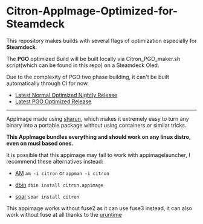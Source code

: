 # Citron-AppImage-Optimized-for-Steamdeck

This repository makes builds with several flags of optimization especially for **Steamdeck**.

The **PGO** optimized Build will be built locally via Citron_PGO_maker.sh script(which can be found in this repo) on a Steamdeck Oled.

Due to the complexity of PGO two phase building, it can't be built automatically through CI for now.

* [Latest Normal Optimized Nightly Release](https://github.com/pflyly/Citron-AppImage/releases/tag/nightly)
* [Latest PGO Optimized Release](https://github.com/pflyly/Citron-AppImage/releases/latest)

---------------------------------------------------------------

AppImage made using [sharun](https://github.com/VHSgunzo/sharun), which makes it extremely easy to turn any binary into a portable package without using containers or similar tricks.

**This AppImage bundles everything and should work on any linux distro, even on musl based ones.**

It is possible that this appimage may fail to work with appimagelauncher, I recommend these alternatives instead: 

* [AM](https://github.com/ivan-hc/AM) `am -i citron` or `appman -i citron`

* [dbin](https://github.com/xplshn/dbin) `dbin install citron.appimage`

* [soar](https://github.com/pkgforge/soar) `soar install citron`

This appimage works without fuse2 as it can use fuse3 instead, it can also work without fuse at all thanks to the [uruntime](https://github.com/VHSgunzo/uruntime)
